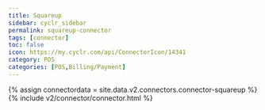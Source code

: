 ```yaml
---
title: Squareup
sidebar: cyclr_sidebar
permalink: squareup-connector
tags: [connector]
toc: false
icon: https://my.cyclr.com/api/ConnectorIcon/14341
category: POS
categories: [POS,Billing/Payment]
---
```

{% assign connectordata = site.data.v2.connectors.connector-squareup %}
{% include v2/connector/connector.html %}	